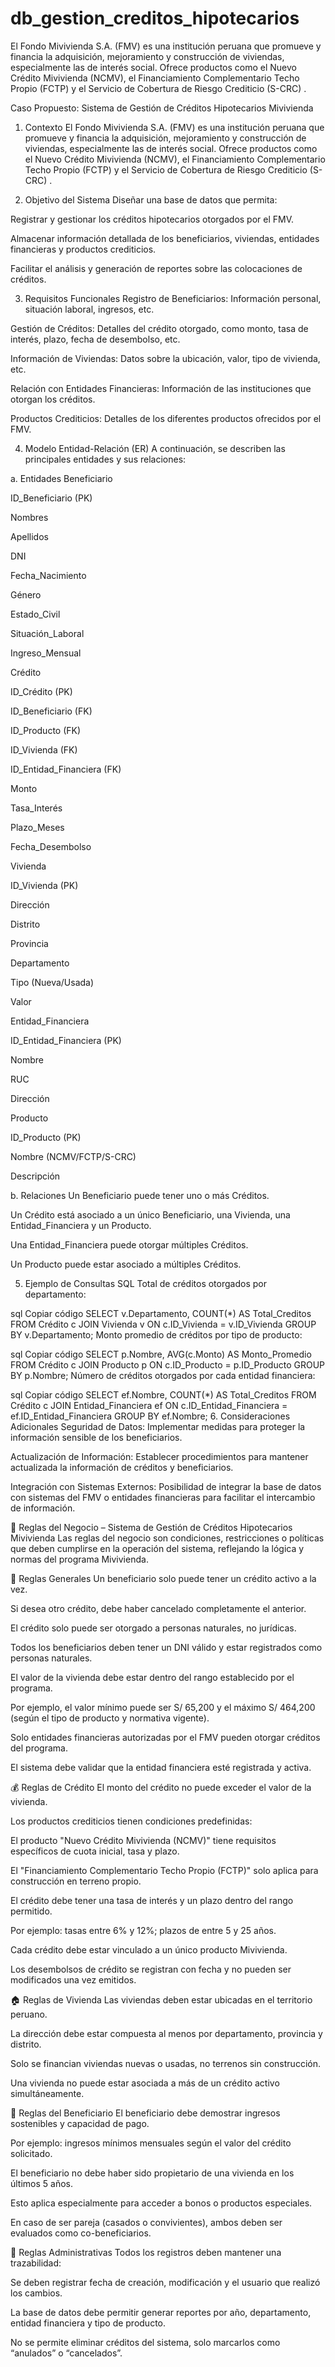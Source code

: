 # db_gestion_creditos_hipotecarios
El Fondo Mivivienda S.A. (FMV) es una institución peruana que promueve y financia la adquisición, mejoramiento y construcción de viviendas, especialmente las de interés social. Ofrece productos como el Nuevo Crédito Mivivienda (NCMV), el Financiamiento Complementario Techo Propio (FCTP) y el Servicio de Cobertura de Riesgo Crediticio (S-CRC) .

Caso Propuesto: Sistema de Gestión de Créditos Hipotecarios Mivivienda
1. Contexto
El Fondo Mivivienda S.A. (FMV) es una institución peruana que promueve y financia la adquisición, mejoramiento y construcción de viviendas, especialmente las de interés social. Ofrece productos como el Nuevo Crédito Mivivienda (NCMV), el Financiamiento Complementario Techo Propio (FCTP) y el Servicio de Cobertura de Riesgo Crediticio (S-CRC) .

2. Objetivo del Sistema
Diseñar una base de datos que permita:

Registrar y gestionar los créditos hipotecarios otorgados por el FMV.

Almacenar información detallada de los beneficiarios, viviendas, entidades financieras y productos crediticios.

Facilitar el análisis y generación de reportes sobre las colocaciones de créditos.

3. Requisitos Funcionales
Registro de Beneficiarios: Información personal, situación laboral, ingresos, etc.

Gestión de Créditos: Detalles del crédito otorgado, como monto, tasa de interés, plazo, fecha de desembolso, etc.

Información de Viviendas: Datos sobre la ubicación, valor, tipo de vivienda, etc.

Relación con Entidades Financieras: Información de las instituciones que otorgan los créditos.

Productos Crediticios: Detalles de los diferentes productos ofrecidos por el FMV.

4. Modelo Entidad-Relación (ER)
A continuación, se describen las principales entidades y sus relaciones:

a. Entidades
Beneficiario

ID_Beneficiario (PK)

Nombres

Apellidos

DNI

Fecha_Nacimiento

Género

Estado_Civil

Situación_Laboral

Ingreso_Mensual

Crédito

ID_Crédito (PK)

ID_Beneficiario (FK)

ID_Producto (FK)

ID_Vivienda (FK)

ID_Entidad_Financiera (FK)

Monto

Tasa_Interés

Plazo_Meses

Fecha_Desembolso

Vivienda

ID_Vivienda (PK)

Dirección

Distrito

Provincia

Departamento

Tipo (Nueva/Usada)

Valor

Entidad_Financiera

ID_Entidad_Financiera (PK)

Nombre

RUC

Dirección

Producto

ID_Producto (PK)

Nombre (NCMV/FCTP/S-CRC)

Descripción

b. Relaciones
Un Beneficiario puede tener uno o más Créditos.

Un Crédito está asociado a un único Beneficiario, una Vivienda, una Entidad_Financiera y un Producto.

Una Entidad_Financiera puede otorgar múltiples Créditos.

Un Producto puede estar asociado a múltiples Créditos.

5. Ejemplo de Consultas SQL
Total de créditos otorgados por departamento:

sql
Copiar código
SELECT v.Departamento, COUNT(*) AS Total_Creditos
FROM Crédito c
JOIN Vivienda v ON c.ID_Vivienda = v.ID_Vivienda
GROUP BY v.Departamento;
Monto promedio de créditos por tipo de producto:

sql
Copiar código
SELECT p.Nombre, AVG(c.Monto) AS Monto_Promedio
FROM Crédito c
JOIN Producto p ON c.ID_Producto = p.ID_Producto
GROUP BY p.Nombre;
Número de créditos otorgados por cada entidad financiera:

sql
Copiar código
SELECT ef.Nombre, COUNT(*) AS Total_Creditos
FROM Crédito c
JOIN Entidad_Financiera ef ON c.ID_Entidad_Financiera = ef.ID_Entidad_Financiera
GROUP BY ef.Nombre;
6. Consideraciones Adicionales
Seguridad de Datos: Implementar medidas para proteger la información sensible de los beneficiarios.

Actualización de Información: Establecer procedimientos para mantener actualizada la información de créditos y beneficiarios.

Integración con Sistemas Externos: Posibilidad de integrar la base de datos con sistemas del FMV o entidades financieras para facilitar el intercambio de información.

📜 Reglas del Negocio – Sistema de Gestión de Créditos Hipotecarios Mivivienda
Las reglas del negocio son condiciones, restricciones o políticas que deben cumplirse en la operación del sistema, reflejando la lógica y normas del programa Mivivienda.

🧾 Reglas Generales
Un beneficiario solo puede tener un crédito activo a la vez.

Si desea otro crédito, debe haber cancelado completamente el anterior.

El crédito solo puede ser otorgado a personas naturales, no jurídicas.

Todos los beneficiarios deben tener un DNI válido y estar registrados como personas naturales.

El valor de la vivienda debe estar dentro del rango establecido por el programa.

Por ejemplo, el valor mínimo puede ser S/ 65,200 y el máximo S/ 464,200 (según el tipo de producto y normativa vigente).

Solo entidades financieras autorizadas por el FMV pueden otorgar créditos del programa.

El sistema debe validar que la entidad financiera esté registrada y activa.

💰 Reglas de Crédito
El monto del crédito no puede exceder el valor de la vivienda.

Los productos crediticios tienen condiciones predefinidas:

El producto "Nuevo Crédito Mivivienda (NCMV)" tiene requisitos específicos de cuota inicial, tasa y plazo.

El "Financiamiento Complementario Techo Propio (FCTP)" solo aplica para construcción en terreno propio.

El crédito debe tener una tasa de interés y un plazo dentro del rango permitido.

Por ejemplo: tasas entre 6% y 12%; plazos de entre 5 y 25 años.

Cada crédito debe estar vinculado a un único producto Mivivienda.

Los desembolsos de crédito se registran con fecha y no pueden ser modificados una vez emitidos.

🏠 Reglas de Vivienda
Las viviendas deben estar ubicadas en el territorio peruano.

La dirección debe estar compuesta al menos por departamento, provincia y distrito.

Solo se financian viviendas nuevas o usadas, no terrenos sin construcción.

Una vivienda no puede estar asociada a más de un crédito activo simultáneamente.

👤 Reglas del Beneficiario
El beneficiario debe demostrar ingresos sostenibles y capacidad de pago.

Por ejemplo: ingresos mínimos mensuales según el valor del crédito solicitado.

El beneficiario no debe haber sido propietario de una vivienda en los últimos 5 años.

Esto aplica especialmente para acceder a bonos o productos especiales.

En caso de ser pareja (casados o convivientes), ambos deben ser evaluados como co-beneficiarios.

📑 Reglas Administrativas
Todos los registros deben mantener una trazabilidad:

Se deben registrar fecha de creación, modificación y el usuario que realizó los cambios.

La base de datos debe permitir generar reportes por año, departamento, entidad financiera y tipo de producto.

No se permite eliminar créditos del sistema, solo marcarlos como “anulados” o “cancelados”.
